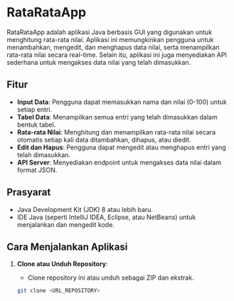 # RataRataApp

RataRataApp adalah aplikasi Java berbasis GUI yang digunakan untuk menghitung rata-rata nilai. Aplikasi ini memungkinkan pengguna untuk menambahkan, mengedit, dan menghapus data nilai, serta menampilkan rata-rata nilai secara real-time. Selain itu, aplikasi ini juga menyediakan API sederhana untuk mengakses data nilai yang telah dimasukkan.

## Fitur

- **Input Data**: Pengguna dapat memasukkan nama dan nilai (0-100) untuk setiap entri.
- **Tabel Data**: Menampilkan semua entri yang telah dimasukkan dalam bentuk tabel.
- **Rata-rata Nilai**: Menghitung dan menampilkan rata-rata nilai secara otomatis setiap kali data ditambahkan, dihapus, atau diedit.
- **Edit dan Hapus**: Pengguna dapat mengedit atau menghapus entri yang telah dimasukkan.
- **API Server**: Menyediakan endpoint untuk mengakses data nilai dalam format JSON.

## Prasyarat

- Java Development Kit (JDK) 8 atau lebih baru.
- IDE Java (seperti IntelliJ IDEA, Eclipse, atau NetBeans) untuk menjalankan dan mengedit kode.

## Cara Menjalankan Aplikasi

1. **Clone atau Unduh Repository**:
    - Clone repository ini atau unduh sebagai ZIP dan ekstrak.

   ```bash
   git clone <URL_REPOSITORY>